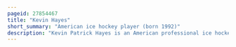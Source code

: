 ```yaml
---
pageid: 27854467
title: "Kevin Hayes"
short_summary: "American ice hockey player (born 1992)"
description: "Kevin Patrick Hayes is an American professional ice hockey player for the St. Louis Blues of the National Hockey League."
---
```

